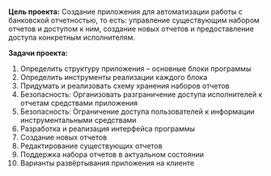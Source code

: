 **Цель проекта:** Создание приложения для автоматизации работы с банковской отчетностью, то есть: управление существующим набором отчетов и доступом к ним, создание новых отчетов и предоставление доступа конкретным исполнителям.

**Задачи проекта:** 
1.	Определить структуру приложения – основные блоки программы
2.	Определить инструменты реализации каждого блока
3.	Придумать и реализовать схему хранения наборов отчетов
4.	Безопасность: Организовать разграничение доступа исполнителей к отчетам средствами приложения
5.	Безопасность: Ограничение доступа пользователей к информации инструментальными средствами 
6.	Разработка и реализация интерфейса программы
7.	Создание новых отчетов
8.	Редактирование существующих отчетов
9.	Поддержка набора отчетов в актуальном состоянии
10.	Варианты развёртывания приложения на клиенте

